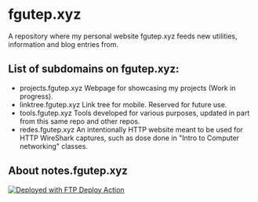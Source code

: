 # fgutep.xyz
A repository where my personal website fgutep.xyz feeds new utilities, information and blog entries from. 

## List of subdomains on fgutep.xyz:
- projects.fgutep.xyz Webpage for showcasing my projects (Work in progress).
- linktree.fgutep.xyz Link tree for mobile. Reserved for future use.
- tools.fgutep.xyz Tools developed for various purposes, updated in part from this same repo and other repos.
- redes.fgutep.xyz An intentionally HTTP website meant to be used for HTTP WireShark captures, such as dose done in "Intro to Computer networking" classes.

## About notes.fgutep.xyz
[<img alt="Deployed with FTP Deploy Action" src="https://img.shields.io/badge/Deployed With-FTP DEPLOY ACTION-%3CCOLOR%3E?style=for-the-badge&color=2b9348">](https://github.com/SamKirkland/FTP-Deploy-Action)
